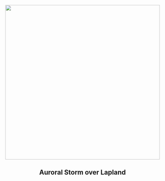 
<p align="center"><img src="https://apod.nasa.gov/apod/image/2304/AuroraSnow_Casado_1080.jpg" width="500" height="500"></p>
<h2 align="center"> Auroral Storm over Lapland </h2>
